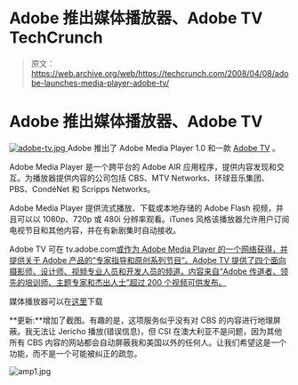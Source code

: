 # Adobe 推出媒体播放器、Adobe TV TechCrunch

> 原文：<https://web.archive.org/web/https://techcrunch.com/2008/04/08/adobe-launches-media-player-adobe-tv/>

# Adobe 推出媒体播放器、Adobe TV

[![adobe-tv.jpg](img/7b576aeffd87e4eff4430844cd95f47c.png) ](https://web.archive.org/web/20221006203206/http://tv.adobe.com/) Adobe 推出了 Adobe Media Player 1.0 和一款 [Adobe TV](https://web.archive.org/web/20221006203206/http://tv.adobe.com/) 。

Adobe Media Player 是一个跨平台的 Adobe AIR 应用程序，提供内容发现和交互。为播放器提供内容的公司包括 CBS、MTV Networks、环球音乐集团、PBS、CondéNet 和 Scripps Networks。

Adobe Media Player 提供流式播放、下载或本地存储的 Adobe Flash 视频，并且可以以 1080p、720p 或 480i 分辨率观看。iTunes 风格该播放器允许用户订阅电视节目和其他内容，并在有新剧集时自动接收。

Adobe TV 可在 tv.adobe.com[或作为 Adobe Media Player 的一个网络获得，并提供关于 Adobe 产品的“专家指导和原创系列节目”。Adobe TV 提供了四个面向摄影师、设计师、视频专业人员和开发人员的频道。内容来自“Adobe 传道者、领先的培训师、主题专家和杰出人士”超过 200 个视频可供发布。](https://web.archive.org/web/20221006203206/http://tv.adobe.com/)

媒体播放器可以在[这里](https://web.archive.org/web/20221006203206/http://www.adobe.com/products/mediaplayer/)下载

**更新:**增加了截图。有趣的是，这项服务似乎没有对 CBS 的内容进行地理屏蔽。我无法让 Jericho 播放(错误信息)，但 CSI 在澳大利亚不是问题，因为其他所有 CBS 内容的网站都会自动屏蔽我和美国以外的任何人。让我们希望这是一个功能，而不是一个可能被纠正的疏忽。

![amp1.jpg](img/e4489c222629dfdcef44dbcb8e92f8e9.png)